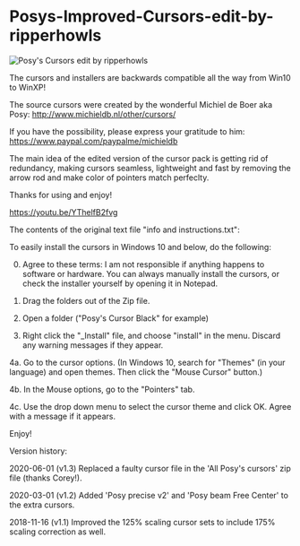# Posys-Improved-Cursors-edit-by-ripperhowls

![Posy's Cursors edit by ripperhowls](https://user-images.githubusercontent.com/95716821/145264637-cb02eba0-75ad-49fb-a266-953c75dfede2.jpg)


The cursors and installers are backwards compatible all the way from Win10 to WinXP!

The source cursors were created by the wonderful Michiel de Boer aka Posy: http://www.michieldb.nl/other/cursors/

If you have the possibility, please express your gratitude to him: https://www.paypal.com/paypalme/michieldb

The main idea of the edited version of the cursor pack is getting rid of redundancy, making cursors seamless, lightweight and fast by removing the arrow rod and make color of pointers match perfeclty.

Thanks for using and enjoy!

https://youtu.be/YThelfB2fvg

The contents of the original text file "info and instructions.txt":

To easily install the cursors in Windows 10 and below, do the following:

0. Agree to these terms: I am not responsible if anything happens to software or hardware.
You can always manually install the cursors, or check the installer yourself by opening it in Notepad.

1. Drag the folders out of the Zip file.

2. Open a folder ("Posy's Cursor Black" for example)

3. Right click the "_Install" file, and choose "install" in the menu. Discard any warning messages if they appear.

4a. Go to the cursor options.
(In Windows 10, search for "Themes" (in your language) and open themes. Then click the "Mouse Cursor" button.)

4b. In the Mouse options, go to the "Pointers" tab.

4c.  Use the drop down menu to select the cursor theme and click OK. Agree with a message if it appears.

Enjoy!

Version history:

2020-06-01 (v1.3) Replaced a faulty cursor file in the 'All Posy's cursors' zip file (thanks Corey!).

2020-03-01 (v1.2) Added 'Posy precise v2' and 'Posy beam Free Center' to the extra cursors.

2018-11-16 (v1.1) Improved the 125% scaling cursor sets to include 175% scaling correction as well.
